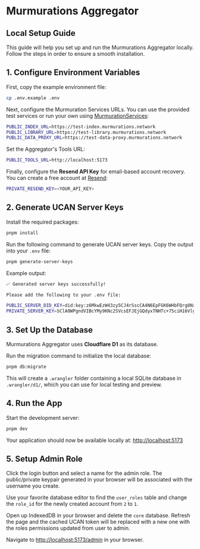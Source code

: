 # Murmurations Aggregator

## Local Setup Guide

This guide will help you set up and run the Murmurations Aggregator locally. Follow the steps in order to ensure a smooth installation.

## 1. Configure Environment Variables

First, copy the example environment file:

```bash
cp .env.example .env
```

Next, configure the Murmuration Services URLs. You can use the provided
test services or run your own using
[MurmurationServices](https://github.com/MurmurationsNetwork/MurmurationsServices):

```bash
PUBLIC_INDEX_URL=https://test-index.murmurations.network
PUBLIC_LIBRARY_URL=https://test-library.murmurations.network
PUBLIC_DATA_PROXY_URL=https://test-data-proxy.murmurations.network
```

Set the Aggregator's Tools URL:

```bash
PUBLIC_TOOLS_URL=http://localhost:5173
```

Finally, configure the **Resend API Key** for email-based account
recovery. You can create a free account at
[Resend](https://resend.com/signup):

```bash
PRIVATE_RESEND_KEY=<YOUR_API_KEY>
```

## 2. Generate UCAN Server Keys

Install the required packages:

```bash
pnpm install
```

Run the following command to generate UCAN server keys. Copy the output
into your `.env` file:

```bash
pnpm generate-server-keys
```

Example output:

```bash
✅ Generated server keys successfully!

Please add the following to your .env file:

PUBLIC_SERVER_DID_KEY=did:key:z6MkwEzW43zy5CJ4rSscCA4N6EpFGK6WHbFQrg8NxomZoEJS
PRIVATE_SERVER_KEY=SClA0WPgndVIBcYMy9KNc2SVcsEFJEjGQdyxTNHTc+75ciH16VlgrKUcw/x8t6btDeb5FpvQwk2g8AVqIZPbdw==
```

## 3. Set Up the Database

Murmurations Aggregator uses **Cloudflare D1** as its database.

Run the migration command to initialize the local database:

```bash
pnpm db:migrate
```

This will create a `.wrangler` folder containing a local SQLite database
in `.wrangler/d1/`, which you can use for local testing and preview.

## 4. Run the App

Start the development server:

```bash
pnpm dev
```

Your application should now be available locally at: [http://localhost:5173](http://localhost:5173)

## 5. Setup Admin Role

Click the login button and select a name for the admin role. The public/private keypair generated in your browser will be associated with the username you create.

Use your favorite database editor to find the `user_roles` table and change the `role_id` for the newly created account from `2` to `1`.

Open up IndexedDB in your browser and delete the `core` database. Refresh the page and the cached UCAN token will be replaced with a new one with the roles permissions updated from user to admin.

Navigate to <http://localhost:5173/admin> in your browser.
